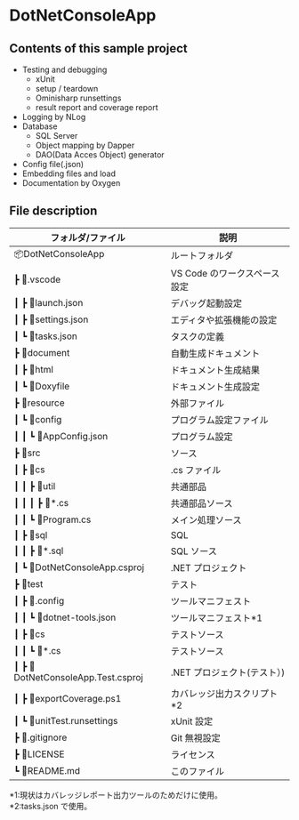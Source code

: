 # DotNetConsoleApp

## Contents of this sample project

- Testing and debugging
  - xUnit
  - setup / teardown
  - Ominisharp runsettings
  - result report and coverage report
- Logging by NLog
- Database
  - SQL Server
  - Object mapping by Dapper
  - DAO(Data Acces Object) generator
- Config file(.json)
- Embedding files and load
- Documentation by Oxygen

## File description

| フォルダ/ファイル                  | 説明                         |
| ---------------------------------- | ---------------------------- |
| 📦DotNetConsoleApp                 | ルートフォルダ               |
| ┣ 📂.vscode                        | VS Code のワークスペース設定 |
| ┃ ┣ 📜launch.json                  | デバッグ起動設定             |
| ┃ ┣ 📜settings.json                | エディタや拡張機能の設定     |
| ┃ ┗ 📜tasks.json                   | タスクの定義                 |
| ┣ 📂document                       | 自動生成ドキュメント         |
| ┃ ┣ 📂html                         | ドキュメント生成結果         |
| ┃ ┗ 📜Doxyfile                     | ドキュメント生成設定         |
| ┣ 📂resource                       | 外部ファイル                 |
| ┃ ┗ 📂config                       | プログラム設定ファイル       |
| ┃ ┃ ┗ 📜AppConfig.json             | プログラム設定               |
| ┣ 📂src                            | ソース                       |
| ┃ ┣ 📂cs                           | .cs ファイル                 |
| ┃ ┃ ┣ 📂util                       | 共通部品                     |
| ┃ ┃ ┃ ┣ 📜\*.cs                    | 共通部品ソース               |
| ┃ ┃ ┗ 📜Program.cs                 | メイン処理ソース             |
| ┃ ┣ 📂sql                          | SQL                          |
| ┃ ┃ ┣ 📜\*.sql                     | SQL ソース                   |
| ┃ ┗ 📜DotNetConsoleApp.csproj      | .NET プロジェクト            |
| ┣ 📂test                           | テスト                       |
| ┃ ┣ 📂.config                      | ツールマニフェスト           |
| ┃ ┃ ┗ 📜dotnet-tools.json          | ツールマニフェスト\*1        |
| ┃ ┣ 📂cs                           | テストソース                 |
| ┃ ┃ ┗ 📜\*.cs                      | テストソース                 |
| ┃ ┣ 📜DotNetConsoleApp.Test.csproj | .NET プロジェクト(テスト）)  |
| ┃ ┣ 📜exportCoverage.ps1           | カバレッジ出力スクリプト\*2  |
| ┃ ┗ 📜unitTest.runsettings         | xUnit 設定                   |
| ┣ 📜.gitignore                     | Git 無視設定                 |
| ┣ 📜LICENSE                        | ライセンス                   |
| ┗ 📜README.md                      | このファイル                 |

\*1:現状はカバレッジレポート出力ツールのためだけに使用。  
\*2:tasks.json で使用。
